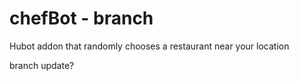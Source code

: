 # chefBot - branch
Hubot addon that randomly chooses a restaurant near your location 

branch update?
